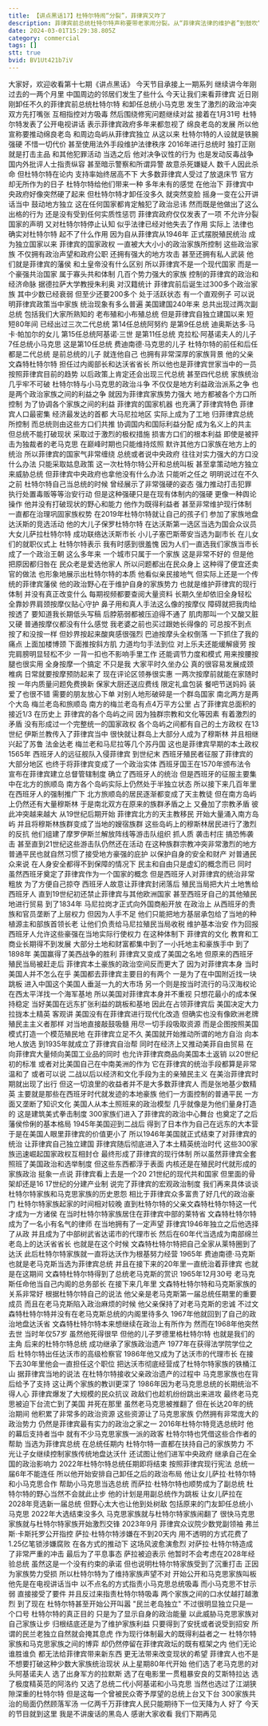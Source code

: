 ```yaml
---
title: 【讲点黑话17】杜特尔特闹“分裂”，菲律宾又咋了
description: 菲律宾前总统杜特尔特声称要带老家闹分裂。从“菲律宾法律的维护者”到鼓吹“棉兰老独立”，杜特尔特只用了一年多。不过这实际只是菲律宾政治的常见戏码：大家族们又闹傲（内）娇（讧）了。22年大选，杜特尔特选择与现总统小马科斯结盟，但后者上任后不久，双方就毫不让人奇怪的“又”闹掰了。杜特尔特的女儿，家族政治接班人被重创。打了小的，老的出来“讲道理”了。虽然有现代国家的外壳，但菲律宾的内核还是封建采邑制。总统们来来去去，不变的是“世家治国”。其兴，百姓苦，其亡，百姓苦
date: 2024-03-01T15:29:38.805Z
category: commercial
tags: []
stt: true
bvid: BV1Ut421b7iV
---
```


大家好，欢迎收看第十七期《讲点黑话》
今天节目承接上一期系列
继续讲今年刚过去的一两个月里
中国周边的邻居们发生了些什么
今天让我们来看菲律宾
近日刚刚卸任不久的菲律宾前总统杜特尔特
和卸任总统小马克思
发生了激烈的政治冲突
双方先打嘴张
互相指控对方吸毒
然后围绕修宪问题继续对盆
接着在1月31号
杜特尔特发表了公开电视讲话
表示菲律宾政府多年来都忽视了
绵良老岛的发展
所以他宣称要推动绵良老岛
和周边岛屿从菲律宾独立
从这以来
杜特尔特的人设就是铁腕强硬
不惜一切代价
甚至使用法外手段维护法律秩序
2016年进行总统时
独打正刚就是打击主品
和其他犯罪活动
当选之后
他对决争议性的行为
也是发动反毒战争
国内外批评人士指责纵容
甚至暗示警察和所谓异警
故意杀死嫌疑人
数千人因此杀命
但杜特尔特在论内
支持率始终居高不下
大多数菲律宾人受过了放退床节
官方却无所作为的日子
杜特尔特给他们带来一种
多年未有的感觉
在他治下
菲律宾中央政府好像突然硬了起来
但杜特尔特才卸任没多久
就突然变脸
摇身一变在公开讲话当中
鼓动地方独立
这在任何国家都肯定触犯了政治忌讳
然而既是他做出了这么出格的行为
还是没有受到任何实质性惩罚
菲律宾政府仅仅发表了一项
不允许分裂国家的声明
又对杜特尔特停止认知
似乎法律已经对他失去了作用
实际上
法律也确实对杜特尔特
起不了什么作用
因为自从菲律宾从1946年
正式摆脱殖民统治
成为独立国家以来
菲律宾的国家政权
一直被大大小小的政治家族所控制
这些政治家族
不仅拥有政治声望和政府公职
还拥有强大的地方攻击
甚至还拥有私人武装
他们就是菲律宾的藩侯
和土皇帝没有什么区别
所以菲律宾不是一个现代国家
而是一个豪强共治国家
属于寡头共和体制
几百个势力强大的家族
控制的菲律宾的政治和经济命脉
据德拉萨大学教授朱利奥
对汉籍统计
菲律宾前后诞生过300多个政治家族
其中少数已经衰弱
但至少还要200多个
处于活跃状态
有一个直观例子
可以说明菲律宾政策当中家族
统治现象有多么普遍
美国建国240年来
总共出现过两次副总统
包括我们大家所熟知的
老布殖和小布殖总统
但是菲律宾自独立建国以来
短短80年间
已经出过三次二代总统
第14任总统阿努约
是第9任总统
迪奥斯达多·马卡·帕加尔的女儿
第15任总统阿基诺·三世
是第11任总统
克拉松·阿基诺夫人的儿子
7任总统小马克思
这是第10任总统
费迪南德·马克思的儿子
杜特尔特的前任和后任
都是二代总统
是前总统的儿子
就连他自己
也拥有非常深厚的家族背景
他的父亲文森特杜特尔特
担任过内阁部长和达沃省省长
所以他也是菲律宾世家当中的一员
按照菲律宾目前的趋势
以后政策上肯定还会出现三代总统
甚至四代总统
家族统治几乎牢不可破
杜特尔特与小马克思的政治斗争
不仅仅是地方利益政治派系之争
也是两个政治家族之间的利益之争
就因为菲律宾家族势力强大
地方都被各个方口所控制
为了协调各个家族之间的利益
菲律宾的国家机器
也充满了菲律宾特色
菲律宾人口最密集
经济最发达的首都
大马尼拉地区
实际上成为了工地
归菲律宾总统所控制
而总统则由这些方口们共推
协调国内和国际利益分配
成为名义上的共主
但总统不能打破现状
采取过于激烈的极权措施
损害方口们的根本利益
即使是被抨击为独裁者的老马克思
在巅峰时期也只能维持炫照
默许其他方口家族在地方上的统治
所以菲律宾的国家气非常缠绕
总统或者说中央政府
往往对实力强大的方口没什么办法
只能采取姑息政策
这一次杜特尔特公开和总统叫板
甚至拿策动地方独立来威胁总统
但菲律宾中央政府也拿他没有什么办法
只能听之任之
明明说过在不久之前
杜特尔特自己当总统的时候
曾经展示了非常强硬的姿态
强力推动打击犯罪
执行处置毒贩等等治安行动
但是这种强硬只是在现有体制内的强硬
更像一种舆论操作
他并没有打破现状的野心和能力
他作为既得利益者
甚至非常维护现行体制
一直都在治理巩固家族权势
在2019年杜特尔特就让自己的孩子们
参加了家族地盘达沃斯的竞选活动
他的大儿子保罗杜特尔特
在达沃斯第一选区当选为国会众议员
大女儿萨拉杜特尔特
成功联络达沃斯市长
小儿子塞巴斯蒂安当选为副市长
在儿女们的就职仪式上
杜特尔特表示
我有时感到很羞愧
因为人们一直选我们家族当市长
成了一个政治王朝
这么多年来
一个城市只属于一个家族
这是非常不好的
但是他把原因都归咎在
民众老是爱选他家人
所以问题都出在民众身上
这种得了便宜还卖官的做法
也形象地展示出杜特尔特的本质
他看似亲民接地气
但实际上还是一个传统的菲律宾藩侯
他的政治野心在于维护自身的家族势力
也就是维护菲律宾的现行体制
并没有真正改变什么
每期视频都要查阅大量资料
长期久坐却依旧全身轻松
全靠妙界肩颈按摩仪贴心守护
鼻子用和真人手法这么像的按摩仪
障碍就把我肉给按透了
要知道我长期低头写稿
后脖筋弱都被压迫得不通了
肌肉那叫一个又酸又脏又硬
普通按摩仪都没有什么感觉
我老婆之前也买过跟她长得像的
可总按不到点
按了和没按一样
但妙界按起来酸爽感很强烈
巴迪按摩头全权倒落
一下抓住了我的痛点
上面加楼博颈
下面推按斜方肌
力道均匀手法到位
对上乐夫还能缓解疲劳
按完肩膀明显轻松不少
一背一扣也不影响手里工作
还能调节力度和模式
用来按腰按腿也很实用
全身按摩一个搞定
不只是我
大家平时久坐办公
真的很容易发展成颈椎病
日常就要按摩预防起来了
现在评论区领券很实惠
一两次按摩前就能在家随时按
一年内质量问题免费换新
保家大厨还送应费线
限定礼盒包装
餐吧节送妈妈
装爱了也很不错
需要的朋友放心下单
对别人地形破碎是一个群岛国家
南北两方是两个大岛
梅兰老岛和旅顺岛
南方的梅兰老岛有点4万平方公里
占了菲律宾总面积的接近1/3
在历史上
菲律宾的各个岛屿之间
因为独群宗教和文化等因素
有着激烈的矛盾
没有形成过一个完整统一的国家政权
各个岛屿之间都有自己的土方政权
在13世纪
伊斯兰教传入了菲律宾当中
很快就让群岛上大部分人成为了穆斯林
并且相继兴起了苏鲁
法金达老
梅兰老和马尼拉等几个苏丹国
这也是菲律宾早期的本土政权
1565年
西班牙人的远征舰队入侵菲律宾
到世纪末
西班牙殖民者征服了菲律宾的大部分地区
也终于将菲律宾变成了一个政治实体
西班牙国王在1570年颁布法令
宣布在菲律宾建立总督管辖制度
确立了西班牙人的统治
但是西班牙的征服主要集中在北方的旅顺岛
南方各个岛屿实际上仍然处于半独立状态
所以接下来几百年里
在西班牙人的强制推广下
北方旅顺岛的居民逐渐都变成了天主教徒
但在南方岛屿上仍然还有大量穆斯林
于是南北双方在原来的族群矛盾之上
又叠加了宗教矛盾
彼此冲突越来越大
从19世纪后期开始
菲律宾北方的天主教移民
开始大量涌入南方岛屿
并且将穆斯林族群变成了当地的嫂宿族群
这些岛屿上的穆斯林居民进行了激烈的反抗
他们组建了摩罗伊斯兰解放阵线等游击队组织
抓人质 袭击村庄 搞恐怖袭击
甚至直到21世纪这些游击队仍然还在活动
在这种族群宗教冲突非常激烈的地方
普通平民也就自然习惯了接受地方豪强的庇护
以保护自身的安全和财产
对普通民众来说
在人身安全都得不到保障的情况下 民主和自由只是虚幻的概念而已
同时 虽然西班牙奠定了菲律宾作为一个国家的概念
但是西班牙人对菲律宾的统治非常粗放
为了方便自己掠夺 西班牙人故意让菲律宾封闭落后
殖民当局把大片土地售给西班牙人
直到19世纪初还禁止菲律宾与其他欧洲国家
甚至西班牙自己的其他殖民地进行贸易
到了1834年 马尼拉岗才正式向外国商船开放
在政治上 从西班牙的贵族和官员垄断了上层权力
但因为人手不足
他们只能把地方基层承包给了当地的种植源主和部族首领长老
让他们负责给马尼拉殖民当局收税 维护基本治安
作为回报 西班牙人允许这些豪强在当地实际行使权力
在这种体制下 菲律宾的文化 教育和工商业长期得不到发展
大部分土地和财富都集中到了一小托地主和豪族手中
到了1898年 美国赢得了美西战争的胜利
菲律宾又变成了美国之名地
但原来的西班牙殖民当局被赶走后
菲律宾本土豪族的政治空间反而更大了
因为对菲律宾本身 当时美国人并不怎么在乎
美国都去菲律宾主要目的有两个
一是为了在中国附近找一块跳板
进入中国这个美国人垂涎一九的大市场
另一个则是按当时流行的马汉海权论
在西太平洋找一个海军基地
所以美国对菲律宾本身并不重视
只想花最小的成本保持稳定
当好美国在远东扩张利益的跳板和基地
因此在占领菲律宾后
美国决定大力拉拢本土精英
客观讲 美国没有在菲律宾进行现代化改造
但确实也没有像欧洲老牌殖民主主义者那样
对当地直接敲鼓吸髓
用尽一切手段吸取资源
而是企图按照美国模式打造一个模范殖民地
在菲律宾立足不久
美国就开始推动所谓的地方自治
向本地人放选
到1935年就成立了菲律宾自治帮
同时在经济上又推动美菲自由贸易
在向菲律宾大量倾向美国工业品的同时
也允许菲律宾商品向美国本土返销
以20世纪初的标准
或者对比美国自己在中南美洲的作为
它在菲律宾的统治手段都算是非常温和了
或者可以说
二战以后以经济和文化手段为主的亲殖民主义
在美治菲律宾时期就出现了出行
但这一切浪里的收益者并不是大多数菲律宾人
而是张地基少数精英
主要就是那些在西班牙时代就发迹的本地豪族
他们一方面控制的普通平民
一方面又垄断了知识文化
美国人从本土照班来的政治模型
几乎就像是为他们量身打造的
这是建筑美式拳击制度
300家族们进入了菲律宾的政治中心舞台
也奠定了之后藩侯伶俐的基本格局
1945年美国迎到二战后
得到了日本作为自己在远东的大本营
于是在美国人眼里菲律宾的价值更小了
所以1946年美国就正式结束了对菲律宾的统治
让菲律宾自己独立建国
菲律宾随后彻底进入了本土精英统治时代
这些300家族迅速崛起国家政权互相封仓
最终形成了菲律宾的现行体制
所以虽然菲律宾全套照班了美国政治和选举制度
但这些东西都浮于表面
内核还是在殖民时代就形成的家族政治
挺象一点说
菲律宾看上去是一个20 21世纪的现代共和国家
但里面的骨架却还是16 17世纪的分建产业制
说完了菲律宾的宏观政治制度
我们再来具体谈谈杜特尔特家族和马克思家族的历史恩怨
相比于菲律宾众多富贵了好几代的政治豪门
杜特尔特家族起家的时间相对较晚
直到杜特尔特的父亲文森特杜特尔特这一代
才成为一方诸侯
在当时杜特尔特家族居住在菲律宾中部的莱特省
文森特杜特尔特成为了一名小有名气的律师
在当地拥有了一定声望
菲律宾1946年独立之后他选择了从政
并且成为了中部树武省达诺市的代理市长
然后在60年代当选成为南部绵兰老岛上的达沃省省长
也就是在这个时候
文森特杜特尔特把自己全家从莱特圈到了达沃
此后杜特尔特家族就一直将达沃作为根基努力经营
1965年
费迪南德·马克斯也就是老马克斯当选为菲律宾总统
并且在接下来的20年里一直统治着菲律宾
也就是在这期间
文森特杜特尔特得到了总统老马克斯的赏识
1965年12月30号
老马克斯任命他当自己内阁的总务部长
在接下来几年里
文森特杜特尔特和马克斯家族的关系非常好
根据杜特尔特自己的说法
他父亲是老马克斯第一届总统任期里的重要成员
而且在老马克斯陷入政治麻烦的时候
他父亲保持了对老马克斯的忠诚
不过文森特杜特尔特并没有在老马克斯总统的内阁里待多久
1967年他就回到了自己的政治地盘达沃省
文森特杜特尔特本来想继续在政治上有所作为
然而在1968年他突然去世
当时年仅57岁
虽然他死得很早
但他的儿子罗德里格杜特尔特
也就是我们的主角
后来的杜特尔特总统
成功继承了家族政治遗产
1977年在获得法学院学位之后
杜特尔特出任达沃市的高级检察官
1986年他又成为了达沃市的代理市长
在接下去30年里他会一直担任这个职位
把达沃市彻底经营成了杜特尔特家族的铁桶江山
据菲律宾当地的说法
在杜特尔特接收父亲政治遗产的过程中
马克思家族也在背后给予了支持
这让两个家族的教训更深了
1986年因为老马克思总统的长期统治不得人心
菲律宾爆发了大规模的民众抗议
政敌们也趁机纷纷跳出来进攻
最终老马克思被迫下台流亡到了美国
并死在那里
虽然老马克思被推翻了
但在长达20年的统治期间
他积累了非常多的政治资源
这些资源让了马克思家族
仍然拥有非常庞大的政治势力
仍然是菲律宾最有实力的政治之家之一
2016年杜特尔特竞选总统时
他的幕后支持者当中
就有不少马克思家族一派的政客
杜特尔特也凭借这些合作者的帮助
当选为菲律宾总统
在总统任期内
杜特尔特一直都在扶持自己的家族势力
不光让子女继续控制家族传统地盘达沃什
还试图让他们进军中央政府
继承自己在全国的政治影响力
2022年杜特尔特总统任期即将结束
按照菲律宾现行宪法
总统一届6年不能连任
所以他开始安排自己卸任之后的政治布局
他让女儿萨拉·杜特尔特和小马克思合作
帮助小马克思当选总统
而萨拉·杜特尔特也顺势成为了副总统
杜特尔特的野心当然不会就此止步
他的计划是用副总统作为跳板
让女儿萨拉在2028年竞选新一届总统
但野心太大也让他到处树敌
包括原来的门友卸任总统小马克思
2022年大选结束没多久
马克思家族就与杜特尔特家族闹翻了
很快马克思家族就与杜特尔特家族开始激烈交锋
2023年9月
菲律宾众议院少数党副领袖
弗兰斯·卡斯托罗公开指控
萨拉·杜特尔特涉嫌在不到20天内
用不透明的方式花费了1.25亿笔锁涉嫌腐败
在各方式的推动下
这场风波愈演愈烈
对萨拉·杜特尔特造成了非常严重的冲击
最后为了平息事态
萨拉被迫表示
他暂时不会考虑在2028年经验总统
虽然这是一个没有约束的承诺
但也说明杜特尔特家族受到了沉重打击
正因为家族势力受损
所以杜特尔特为了维持家族声望不对
开始公开和马克思家族叫板
他先是在电视讲话当中
以不点名的方式指责小马克思总统吸毒
而小马克思不甘示弱
直接接受了要件
并且反过来指责杜特尔特吸毒
两个家族之间的口水仗越打越激烈
到了现在
杜特尔特甚至开始公开叫嚣
"民兰老岛独立"
不过很明显独立只是一个口号
杜特尔特的真正目的
只是为了显示自身的政治能量
以此威胁马克思家族对自己家族让步
归根结底还是为了维护家族利益
只要得到了安抚或者说受到招安
所谓的民兰老独立自然就会掩其息虎
作为现行体制最大的既得利益者之一
杜特尔特家族和马克思家族之间的博弈
却仍然停留在菲律宾政坛的既有框架之内
他们无论谁胜谁负
都无法给菲律宾带来新东西
更无法带来改变现状的希望
菲律宾人也不是不想要打破这种少数大家族统治现状
从上星期80年代开始
他们选了老马克思的对头阿基诺夫人
选了出身军方的拉默斯
选了在电影里一贯粗暴安良的艾斯特拉达
选了极度精英范的阿洛约
又选了总统二代小阿基诺和小马克思
当然也选过了江湖狭隙深重的杜特尔特
但是这每一个曾被民众寄予厚望的总统上台又下台
300家族共治的局面仍然顾落军汤
一亿两千万菲律宾人民只能期待下一位天降为人
好了 今天的节目就到这里
我是不讲废话的黑岛人
感谢大家收看 我们下期再见